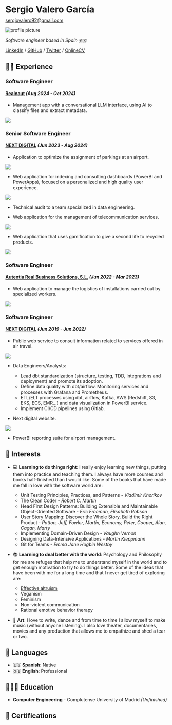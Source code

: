 <link rel="stylesheet" href="{{ site.baseurl }}/assets/css/main.css">

<div class="title">
  <div>
    <h1 style="margin-bottom: 0.5rem">Sergio Valero García</h1>
    <a href="mailto:sergiovalero92@gmail.com">sergiovalero92@gmail.com</a>
    <p></p>
  </div>
  <img class="avatar" src="{{ site.baseurl }}/assets/images/profile.png" alt="profile picture" />
</div>

_Software engineer based in Spain 🇪🇸_

[LinkedIn](https://www.linkedin.com/in/sergio-valero-garcia/) / [GitHub](https://github.com/sergiovalerogarcia/) / [Twitter](https://twitter.com/devegloper/) / [OnlineCV](https://sergiovalerogarcia.github.io/cv/)


## 👩‍💻 Experience

###  Software Engineer
#### [Realnaut](https://realnaut.com/) _(Aug 2024 - Oct 2024)_

- Management app with a conversational LLM interface, using AI to classify files and extract metadata.
<div class="skills" style="width: 11rem; margin-bottom: 20px">
  <img src="https://skillicons.dev/icons?i=java,maven,spring,ts,react,postgres,kafka,redis,kubernetes,azure,github" />
</div>

### Senior Software Engineer
#### [NEXT DIGITAL](https://www.nextdigital.es) _(Jun 2023 - Aug 2024)_

- Application to optimize the assignment of parkings at an airport.
<div class="skills" style="width: 11rem">
  <img src="https://skillicons.dev/icons?i=java,maven,spring,ts,react,vite,materialui,postgres,aws,figma,gitlab" />
</div>

- Web application for indexing and consulting dashboards (PowerBI and PowerApps), focused on a personalized and high quality user experience.
<div class="skills" style="width: 11rem">
  <img src="https://skillicons.dev/icons?i=java,maven,spring,ts,react,vite,materialui,postgres,aws,figma,gitlab" />
</div>

- Technical audit to a team specialized in data engineering.

- Web application for the management of telecommunication services.
<div class="skills" style="width: 7rem">
  <img src="https://skillicons.dev/icons?i=java,maven,spring,kubernetes,azure,ts,react" />
</div>

- Web application that uses gamification to give a second life to recycled products.
<div class="skills" style="width: 4rem; margin-bottom: 20px">
  <img src="https://skillicons.dev/icons?i=vue,gcp,azure,vuetify" />
</div>

### Software Engineer
#### [Autentia Real Business Solutions, S.L.](https://www.autentia.com/) _(Jun 2022 - Mar 2023)_

- Web application to manage the logistics of installations carried out by specialized workers.
<div class="skills" style="width: 10rem; margin-bottom: 20px">
  <img src="https://skillicons.dev/icons?i=kotlin,maven,angular,kubernetes,aws,grafana,postgres,github,gitlab,figma" />
</div>

### Software Engineer
#### [NEXT DIGITAL](https://www.nextdigital.es) _(Jun 2019 - Jun 2022)_

- Public web service to consult information related to services offered in air travel.
<div class="skills" style="width: 6rem">
  <img src="https://skillicons.dev/icons?i=python,fastapi,kubernetes,gitlab,aws,grafana" />
</div>

- Data Engineers/Analysts:
  - Lead dbt standardization (structure, testing, TDD, integrations and deployment) and promote its adoption.
  - Define data quality with dbt/airflow. Monitoring services and processes with Grafana and Prometheus.
  - ETL/ELT processes using dbt, airflow, Kafka, AWS (Redshift, S3, EKS, ECS, EMR...) and data visualization in PowerBI service.
  - Implement CI/CD pipelines using Gitlab.

- Next digital website.
<div class="skills" style="width: 4rem">
  <img src="https://skillicons.dev/icons?i=nuxtjs,jest,gitlab,kubernetes" />
</div>

- PowerBI reporting suite for airport management.
  
## 🥰 Interests

- 💻 **Learning to do things right**: I really enjoy learning new things, putting them into practice and teaching them. I always have more courses and books half-finished than I would like. Some of the books that have made me fall in love with the software world are:
  - Unit Testing Principles, Practices, and Patterns - _Vladimir Khorikov_
  - The Clean Coder - _Robert C. Martin_
  - Head First Design Patterns: Building Extensible and Maintainable Object-Oriented Software - _Eric Freeman, Elisabeth Robson_
  - User Story Mapping: Discover the Whole Story, Build the Right Product - _Patton, Jeff, Fowler, Martin, Economy, Peter, Cooper, Alan, Cagan, Marty_
  - Implementing Domain-Driven Design - _Vaughn Vernon_
  - Designing Data-Intensive Applications - _Martin Kleppmann_
  - Git for Teams - _Emma Jane Hogbin Westby_

- 📚 **Learning to deal better with the world**: Psychology and Philosophy for me are refuges that help me to understand myself in the world and to get enough motivation to try to do things better. Some of the ideas that have been with me for a long time and that I never get tired of exploring are:
  - [Effective altruism](https://www.effectivealtruism.org/)
  - Veganism
  - Feminism
  - Non-violent communication
  - Rational emotive behavior therapy

- 💃 **Art**: I love to write, dance and from time to time I allow myself to make music (without anyone listening). I also love theater, documentaries, movies and any production that allows me to empathize and shed a tear or two.

## 💬 Languages

- 🇪🇸 **Spanish**: Native
- 🇬🇧 **English**: Professional

## 👩🏼‍🎓 Education

- **Computer Engineering** - Complutense University of Madrid _(Unfinished)_

## 📜 Certifications

<div data-iframe-width="150" data-iframe-height="270" data-share-badge-id="552292b3-5e70-4e32-9ef4-e3de005d448c" data-share-badge-host="https://www.credly.com"></div><script type="text/javascript" async src="//cdn.credly.com/assets/utilities/embed.js"></script>

<div data-iframe-width="150" data-iframe-height="270" data-share-badge-id="23e6dc16-41e6-4ad6-a649-0bfc5aad63d1" data-share-badge-host="https://www.credly.com"></div><script type="text/javascript" async src="//cdn.credly.com/assets/utilities/embed.js"></script>

<div data-iframe-width="150" data-iframe-height="270" data-share-badge-id="a1c422ad-7559-459e-8faf-3ec7628d76e7" data-share-badge-host="https://www.credly.com"></div><script type="text/javascript" async src="//cdn.credly.com/assets/utilities/embed.js"></script>

